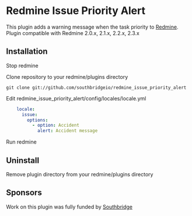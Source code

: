 # Redmine Issue Priority Alert

This plugin adds a warning message when the task priority to [Redmine](http://www.redmine.org/). 
Plugin compatible with Redmine 2.0.x, 2.1.x, 2.2.x, 2.3.x

## Installation

Stop redmine

Clone repository to your redmine/plugins directory
```
git clone git://github.com/southbridgeio/redmine_issue_priority_alert
```

Edit redmine_issue_priority_alert/config/locales/locale.yml
```yaml
    locale:
      issue:
        options:
          - option: Accident
            alert: Accident message
```

Run redmine

## Uninstall

Remove plugin directory from your redmine/plugins directory

## Sponsors

Work on this plugin was fully funded by [Southbridge](https://southbridge.io)
